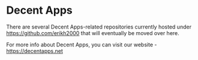 # Decent Apps

There are several Decent Apps-related repositories currently hosted under https://github.com/erikh2000 that will eventually be moved over here.

For more info about Decent Apps, you can visit our website - https://decentapps.net
